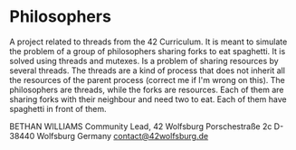 # Philosophers
A project related to threads from the 42 Curriculum. 
It is meant to simulate the problem of a group of philosophers sharing forks to eat spaghetti.
It is solved using threads and mutexes. Is a problem of sharing resources by several threads.
The threads are a kind of process that does not inherit all the resources of the parent process (correct me if I'm wrong on this).
The philosophers are threads, while the forks are resources. Each of them are sharing forks with their neighbour and need two to eat.
Each of them have spaghetti in front of them.

BETHAN WILLIAMS
Community Lead, 42 Wolfsburg
Porschestraße 2c
D-38440 Wolfsburg
Germany
contact@42wolfsburg.de

